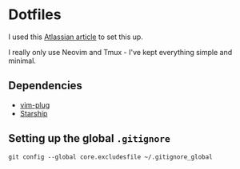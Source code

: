 # Dotfiles
I used this [Atlassian article](https://www.atlassian.com/git/tutorials/dotfiles) to set this up.

I really only use Neovim and Tmux - I've kept everything simple and minimal.

## Dependencies
- [vim-plug](https://github.com/junegunn/vim-plug)
- [Starship](https://starship.rs/)

## Setting up the global `.gitignore`
```
git config --global core.excludesfile ~/.gitignore_global
```
